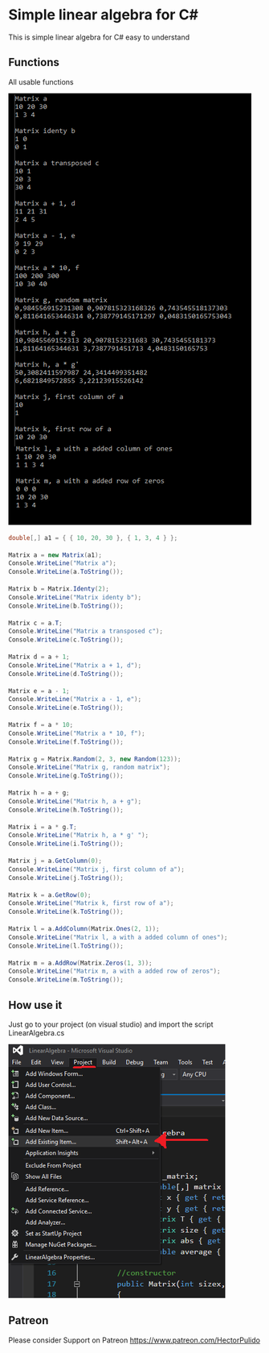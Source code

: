 # Simple linear algebra for C#

This is simple linear algebra for C# easy to understand

## Functions

All usable functions 

![alt text](https://github.com/HectorPulido/Simple_Linear_Algebra/blob/master/Img/Functions.png?raw=true "Functions")

```csharp
double[,] a1 = { { 10, 20, 30 }, { 1, 3, 4 } };

Matrix a = new Matrix(a1);
Console.WriteLine("Matrix a");
Console.WriteLine(a.ToString());

Matrix b = Matrix.Identy(2);
Console.WriteLine("Matrix identy b");
Console.WriteLine(b.ToString());

Matrix c = a.T;
Console.WriteLine("Matrix a transposed c");
Console.WriteLine(c.ToString());

Matrix d = a + 1;
Console.WriteLine("Matrix a + 1, d");
Console.WriteLine(d.ToString());

Matrix e = a - 1;
Console.WriteLine("Matrix a - 1, e");
Console.WriteLine(e.ToString());

Matrix f = a * 10;
Console.WriteLine("Matrix a * 10, f");
Console.WriteLine(f.ToString());

Matrix g = Matrix.Random(2, 3, new Random(123));
Console.WriteLine("Matrix g, random matrix");
Console.WriteLine(g.ToString());

Matrix h = a + g;
Console.WriteLine("Matrix h, a + g");
Console.WriteLine(h.ToString());

Matrix i = a * g.T;
Console.WriteLine("Matrix h, a * g' ");
Console.WriteLine(i.ToString());

Matrix j = a.GetColumn(0);
Console.WriteLine("Matrix j, first column of a");
Console.WriteLine(j.ToString());

Matrix k = a.GetRow(0);
Console.WriteLine("Matrix k, first row of a");
Console.WriteLine(k.ToString());

Matrix l = a.AddColumn(Matrix.Ones(2, 1));
Console.WriteLine("Matrix l, a with a added column of ones");
Console.WriteLine(l.ToString());

Matrix m = a.AddRow(Matrix.Zeros(1, 3));
Console.WriteLine("Matrix m, a with a added row of zeros");
Console.WriteLine(m.ToString());
```

## How use it
Just go to your project (on visual studio) and import the script LinearAlgebra.cs

![alt text](https://github.com/HectorPulido/Simple_Linear_Algebra/blob/master/Img/HowToUse.png?raw=true "HowToUseIt")

## Patreon
Please consider Support on Patreon
https://www.patreon.com/HectorPulido

